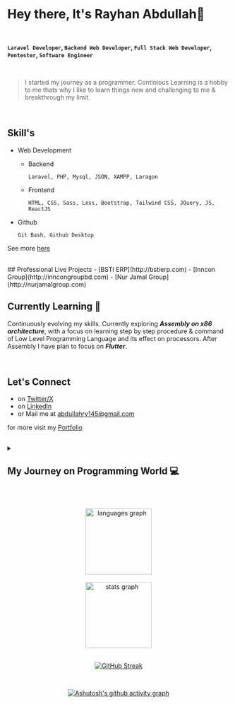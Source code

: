 <br>

# Hey there, It's Rayhan Abdullah👋
<br>

**`Laravel Developer`, `Backend Web Developer`, `Full Stack Web Developer`, `Pentester`, `Software Engineer`**

<br>

> I started my journey as a programmer. Continious Learning is a hobby to me thats why I like to learn things new and challenging to me & breakthrough my limit.

<br>

## Skill's 

- Web Development
  - Backend
    
    `Laravel, PHP, Mysql, JSON, XAMPP, Laragon`
  - Frontend
    
    `HTML, CSS, Sass, Less, Bootstrap, Tailwind CSS, JQuery, JS, ReactJS`
- Github
  
   `Git Bash, Github Desktop`
    
See more [here](https://abdullahal22.showwcase.com)

<br>
## Professional Live Projects
- [BSTI ERP](http://bstierp.com)
- [Inncon Group](http://inncongroupbd.com)
- [Nur Jamal Group](http://nurjamalgroup.com)

<br>

## Currently Learning 🌱

  Continuously evolving my skills. Currently exploring ***Assembly on x86 architecture***, with a focus on learning step by step procedure & command of Low Level Programming Language and its effect on processors. After Assembly I have plan to focus on ***Flutter***.

<br>

## Let's Connect 

* on [Twitter/X](https://twitter.com/abdullahal_22)
* on [LinkedIn](https://linkedin.com/in/abdullahal22)
* or Mail me at <abdullahry145@gmail.com>

for more visit my [Portfolio](https://abdullahaldot22.github.io/portfolio)

##
<details>
  <summary><h2> My Journey on Programming World 💻 </h2></summary>
  <br>
  <p>From early childhood I was very curious, I enjoyed to learn and explore new things to me. In my High School education, I was introduced to C programming. Eventually I wanted to know and learn more & got associated with web programming.</p>

  <p>The early days were marked by the excitement of unraveling the mysteries of coding languages, like a voyage into uncharted territory. As I delved into the intricacies of programming, each challenge became an opportunity for growth and mastery. The joy of crafting my first lines of code, solving complex problems, and witnessing tangible outcomes fueled my passion. Along the way, I've had the privilege of learning from seasoned mentors, collaborating with brilliant minds, and contributing to a myriad of projects that have shaped my skills and perspectives. This journey is a perpetual exploration, marked by continuous learning, a thirst for innovation, and an unwavering commitment to honing my craft. The programming world, with its ever-evolving landscapes and limitless possibilities, has become the canvas on which I paint my aspirations, one line of code at a time.</p>
  
  
</details>

##

<br>

<div align="center">
    <img src="https://github-readme-stats.vercel.app/api/top-langs?username=abdullahaldot22&locale=en&hide_title=false&layout=compact&langs_count=5&theme=dracula&hide_border=true" height="150" alt="languages graph"  />
  <br><br>
  <img src="https://github-readme-stats.vercel.app/api?username=abdullahaldot22&hide_title=false&hide_rank=false&show_icons=true&include_all_commits=true&count_private=true&disable_animations=false&theme=dracula&locale=en&hide_border=true" height="150" alt="stats graph"  />
</div>

<br>
<div align="center">
  
[![GitHub Streak](https://streak-stats.demolab.com?user=abdullahaldot22&theme=blux&hide_border=true&border_radius=10.2&date_format=M%20j%5B%2C%20Y%5D&card_width=820&type=png&background=282A36)](https://git.io/streak-stats)
</div>

<br>
<div align="center">

  [![Ashutosh's github activity graph](https://github-readme-activity-graph.vercel.app/graph?username=abdullahaldot22&theme=github&hide_border=true&bg_color=282a36)](https://github.com/abdullahaldot22/github-readme-activity-graph)
</div>




